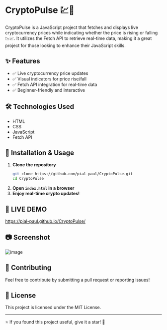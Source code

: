 # CryptoPulse 💹🚀  

CryptoPulse is a JavaScript project that fetches and displays live cryptocurrency prices while indicating whether the price is rising or falling 📉📈. It utilizes the Fetch API to retrieve real-time data, making it a great project for those looking to enhance their JavaScript skills.  

## ✨ Features  
- ✅ Live cryptocurrency price updates  
- ✅ Visual indicators for price rise/fall  
- ✅ Fetch API integration for real-time data  
- ✅ Beginner-friendly and interactive  

## 🛠️ Technologies Used  
- HTML  
- CSS  
- JavaScript  
- Fetch API  

## 🚀 Installation & Usage  

1. **Clone the repository**  
   ```sh
   git clone https://github.com/pial-paul/CryptoPulse.git
   cd CryptoPulse
   ```
2. **Open `index.html` in a browser**  
3. **Enjoy real-time crypto updates!**  

## 🔗 LIVE DEMO 
https://pial-paul.github.io/CryptoPulse/

## 📷 Screenshot  
![image](https://github.com/user-attachments/assets/0c47e163-437c-47e7-b3e5-d495480be407)
 

## 🤝 Contributing  
Feel free to contribute by submitting a pull request or reporting issues!  

## 📜 License  
This project is licensed under the MIT License.  

---

⭐ If you found this project useful, give it a star! 🚀  
